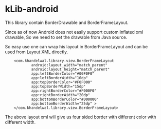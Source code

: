 kLib-android
============

This library contain BorderDrawable and BorderFrameLayout.

Since as of now Android does not easily support custom inflated xml drawable, So we need to set the drawable from Java source.

So easy use one can wrap his layout in BorderFrameLayout and can be used from Layout XML directly.

        <com.khandelwal.library.view.BorderFrameLayout
                android:layout_width="match_parent"
                android:layout_height="match_parent"
                app:leftBorderColor="#00F0F0"
                app:leftBorderWidth="10dp"
                app:topBorderColor="#F0F000"
                app:topBorderWidth="15dp"
                app:rightBorderColor="#F000F0"
                app:rightBorderWidth="20dp"
                app:bottomBorderColor="#000000"
                app:bottomBorderWidth="25dp" >
        </com.khandelwal.library.view.BorderFrameLayout>

The above layout xml will give us four sided border with different color with different width.
